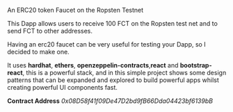  An ERC20 token Faucet on the Ropsten Testnet 

<!-- [Live Demo](https://60b43852a834858831d84c15--inspiring-liskov-361eb4.netlify.app/) -->

<!-- <img src="https://i.ibb.co/LgrnGRT/Screenshot-2021-05-31-at-12-25-38.png" alt="Screenshot-2021-05-31-at-12-25-38" border="0"> -->

This Dapp allows users to receive 100 FCT on the Ropsten test net and to send FCT to other addresses. 

Having an erc20 faucet can be very useful for testing your Dapp, so I decided to make one.

It uses **hardhat**, **ethers**, **openzeppelin-contracts**,**react** and **bootstrap-react**, this is a powerful stack, and in this simple project shows some design patterns that can be expanded and explored to build powerful apps whilst creating powerful UI components fast. 

**Contract Address** *0x08D58f41f09De47D2bd9fB66Dda04423bf6139bB*